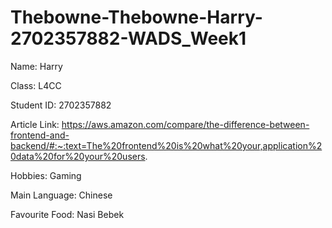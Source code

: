 # Thebowne-Thebowne-Harry-2702357882-WADS_Week1

Name: Harry

Class: L4CC

Student ID: 2702357882

Article Link: https://aws.amazon.com/compare/the-difference-between-frontend-and-backend/#:~:text=The%20frontend%20is%20what%20your,application%20data%20for%20your%20users.

Hobbies: 
Gaming

Main Language:
Chinese

Favourite Food: 
Nasi Bebek
